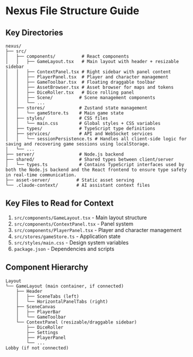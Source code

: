 # Nexus File Structure Guide

## Key Directories
```
nexus/
├── src/
│   ├── components/          # React components
│   │   ├── GameLayout.tsx   # Main layout with header + resizable sidebar
│   │   ├── ContextPanel.tsx # Right sidebar with panel content
│   │   ├── PlayerPanel.tsx  # Player and character management
│   │   ├── GameToolbar.tsx  # Floating draggable toolbar
│   │   ├── AssetBrowser.tsx # Asset browser for maps and tokens
│   │   ├── DiceRoller.tsx   # Dice rolling panel
│   │   ├── Scene/          # Scene management components
│   │   └── ...
│   ├── stores/             # Zustand state management
│   │   └── gameStore.ts    # Main game state
│   ├── styles/             # CSS files
│   │   └── main.css        # Global styles + CSS variables
│   ├── types/              # TypeScript type definitions
│   ├── services/           # API and WebSocket services
│   │   └── sessionPersistence.ts # Handles all client-side logic for saving and recovering game sessions using localStorage.
│   └── ...
├── server/                 # Node.js backend
├── shared/                 # Shared types between client/server
│   └── types.ts            # Contains TypeScript interfaces used by both the Node.js backend and the React frontend to ensure type safety in real-time communication.
├── asset-server/          # Static asset serving
└── .claude-context/       # AI assistant context files
```

## Key Files to Read for Context
1. `src/components/GameLayout.tsx` - Main layout structure
2. `src/components/ContextPanel.tsx` - Panel system
3. `src/components/PlayerPanel.tsx` - Player and character management
4. `src/stores/gameStore.ts` - Application state
5. `src/styles/main.css` - Design system variables
6. `package.json` - Dependencies and scripts

## Component Hierarchy
```
Layout
└── GameLayout (main container, if connected)
    ├── Header
    │   ├── SceneTabs (left)
    │   └── HorizontalPanelTabs (right)
    ├── SceneCanvas
    │   ├── PlayerBar
    │   └── GameToolbar
    └── ContextPanel (resizable/draggable sidebar)
        ├── DiceRoller
        ├── Settings
        ├── PlayerPanel
        └── ...
Lobby (if not connected)
```
